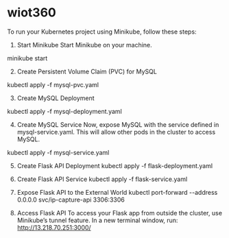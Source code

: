 # wiot360

To run your Kubernetes project using Minikube, follow these steps:

1. Start Minikube
Start Minikube on your machine.

minikube start

2. Create Persistent Volume Claim (PVC) for MySQL

kubectl apply -f mysql-pvc.yaml

3. Create MySQL Deployment

kubectl apply -f mysql-deployment.yaml


4. Create MySQL Service
Now, expose MySQL with the service defined in mysql-service.yaml. This will allow other pods in the cluster to access MySQL.

kubectl apply -f mysql-service.yaml


5. Create Flask API Deployment
kubectl apply -f flask-deployment.yaml

6. Create Flask API Service
kubectl apply -f flask-service.yaml

7. Expose Flask API to the External World
kubectl port-forward --address 0.0.0.0 svc/ip-capture-api 3306:3306

8. Access Flask API
To access your Flask app from outside the cluster, use Minikube’s tunnel feature. In a new terminal window, run:
http://13.218.70.251:3000/
